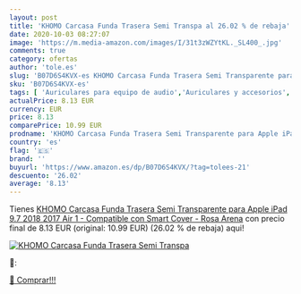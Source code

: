 ```yaml
---
layout: post
title: 'KHOMO Carcasa Funda Trasera Semi Transpa al 26.02 % de rebaja'
date: 2020-10-03 08:27:07
image: 'https://m.media-amazon.com/images/I/31t3zWZYtKL._SL400_.jpg'
comments: true
category: ofertas
author: 'tole.es'
slug: 'B07D6S4KVX-es KHOMO Carcasa Funda Trasera Semi Transparente para Apple...'
sku: 'B07D6S4KVX-es'
tags: [ 'Auriculares para equipo de audio','Auriculares y accesorios','Electrónica','Electrónica para moto','Electrónica para vehículos','Soportes para moto','apple','ipad', ]
actualPrice: 8.13 EUR
currency: EUR
price: 8.13
comparePrice: 10.99 EUR
prodname: 'KHOMO Carcasa Funda Trasera Semi Transparente para Apple iPad 9.7 2018  2017  Air 1 - Compatible con Smart Cover - Rosa Arena'
country: 'es'
flag: '🇪🇸'
brand: ''
buyurl: 'https://www.amazon.es/dp/B07D6S4KVX/?tag=tolees-21'
descuento: '26.02'
average: '8.13'
---
```


Tienes [KHOMO Carcasa Funda Trasera Semi Transparente para Apple iPad 9.7 2018  2017  Air 1 - Compatible con Smart Cover - Rosa Arena](https://www.amazon.es/dp/B07D6S4KVX/?tag=tolees-21) con precio final de  8.13 EUR (original: 10.99 EUR) (26.02 %  de rebaja) aqui!

[![KHOMO Carcasa Funda Trasera Semi Transpa](https://m.media-amazon.com/images/I/31t3zWZYtKL._SL400_.jpg)](https://www.amazon.es/dp/B07D6S4KVX/?tag=tolees-21)

🔎:


[🛒 Comprar!!!](https://www.amazon.es/dp/B07D6S4KVX/?tag=tolees-21)
